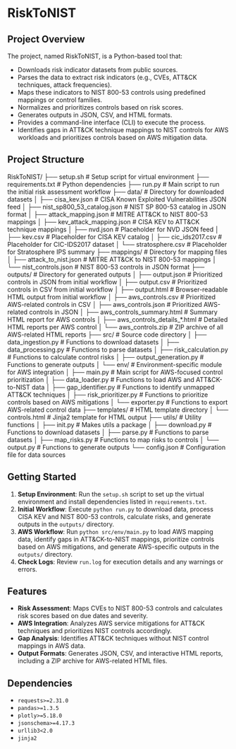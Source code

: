 # RiskToNIST
## Project Overview
The project, named RiskToNIST, is a Python-based tool that:

- Downloads risk indicator datasets from public sources.
- Parses the data to extract risk indicators (e.g., CVEs, ATT&CK techniques, attack frequencies).
- Maps these indicators to NIST 800-53 controls using predefined mappings or control families.
- Normalizes and prioritizes controls based on risk scores.
- Generates outputs in JSON, CSV, and HTML formats.
- Provides a command-line interface (CLI) to execute the process.
- Identifies gaps in ATT&CK technique mappings to NIST controls for AWS workloads and prioritizes controls based on AWS mitigation data.

## Project Structure
RiskToNIST/ ├── setup.sh # Setup script for virtual environment ├── requirements.txt # Python dependencies ├── run.py # Main script to run the initial risk assessment workflow ├── data/ # Directory for downloaded datasets │ ├── cisa_kev.json # CISA Known Exploited Vulnerabilities JSON feed │ ├── nist_sp800_53_catalog.json # NIST SP 800-53 catalog in JSON format │ ├── attack_mapping.json # MITRE ATT&CK to NIST 800-53 mappings │ ├── kev_attack_mapping.json # CISA KEV to ATT&CK technique mappings │ ├── nvd.json # Placeholder for NVD JSON feed │ ├── kev.csv # Placeholder for CISA KEV catalog │ ├── cic_ids2017.csv # Placeholder for CIC-IDS2017 dataset │ └── stratosphere.csv # Placeholder for Stratosphere IPS summary ├── mappings/ # Directory for mapping files │ ├── attack_to_nist.json # MITRE ATT&CK to NIST 800-53 mappings │ └── nist_controls.json # NIST 800-53 controls in JSON format ├── outputs/ # Directory for generated outputs │ ├── output.json # Prioritized controls in JSON from initial workflow │ ├── output.csv # Prioritized controls in CSV from initial workflow │ ├── output.html # Browser-readable HTML output from initial workflow │ ├── aws_controls.csv # Prioritized AWS-related controls in CSV │ ├── aws_controls.json # Prioritized AWS-related controls in JSON │ ├── aws_controls_summary.html # Summary HTML report for AWS controls │ ├── aws_controls_details_*.html # Detailed HTML reports per AWS control │ └── aws_controls.zip # ZIP archive of all AWS-related HTML reports ├── src/ # Source code directory │ ├── data_ingestion.py # Functions to download datasets │ ├── data_processing.py # Functions to parse datasets │ ├── risk_calculation.py # Functions to calculate control risks │ ├── output_generation.py # Functions to generate outputs │ └── env/ # Environment-specific module for AWS integration │ ├── main.py # Main script for AWS-focused control prioritization │ ├── data_loader.py # Functions to load AWS and ATT&CK-to-NIST data │ ├── gap_identifier.py # Functions to identify unmapped ATT&CK techniques │ ├── risk_prioritizer.py # Functions to prioritize controls based on AWS mitigations │ └── exporter.py # Functions to export AWS-related control data ├── templates/ # HTML template directory │ └── controls.html # Jinja2 template for HTML output ├── utils/ # Utility functions │ ├── init.py # Makes utils a package │ ├── download.py # Functions to download datasets │ ├── parse.py # Functions to parse datasets │ ├── map_risks.py # Functions to map risks to controls │ └── output.py # Functions to generate outputs └── config.json # Configuration file for data sources
## Getting Started
1. **Setup Environment**: Run the `setup.sh` script to set up the virtual environment and install dependencies listed in `requirements.txt`.
2. **Initial Workflow**: Execute `python run.py` to download data, process CISA KEV and NIST 800-53 controls, calculate risks, and generate outputs in the `outputs/` directory.
3. **AWS Workflow**: Run `python src/env/main.py` to load AWS mapping data, identify gaps in ATT&CK-to-NIST mappings, prioritize controls based on AWS mitigations, and generate AWS-specific outputs in the `outputs/` directory.
4. **Check Logs**: Review `run.log` for execution details and any warnings or errors.

## Features
- **Risk Assessment**: Maps CVEs to NIST 800-53 controls and calculates risk scores based on due dates and severity.
- **AWS Integration**: Analyzes AWS service mitigations for ATT&CK techniques and prioritizes NIST controls accordingly.
- **Gap Analysis**: Identifies ATT&CK techniques without NIST control mappings in AWS data.
- **Output Formats**: Generates JSON, CSV, and interactive HTML reports, including a ZIP archive for AWS-related HTML files.

## Dependencies
- `requests>=2.31.0`
- `pandas>=1.3.5`
- `plotly>=5.18.0`
- `jsonschema>=4.17.3`
- `urllib3<2.0`
- `jinja2`
